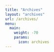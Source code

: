 ```yaml
---
title: "Archives"
layout: "archives"
url: /archives/
menu:
  main:
    weight: -70
    params: 
      icon: archives
---
```


